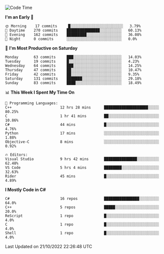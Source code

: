 <!--START_SECTION:waka-->
![Code Time](http://img.shields.io/badge/Code%20Time-870%20hrs%2057%20mins-blue)

**I'm an Early 🐤** 

```text
🌞 Morning    17 commits     █░░░░░░░░░░░░░░░░░░░░░░░░   3.79% 
🌆 Daytime    270 commits    ███████████████░░░░░░░░░░   60.13% 
🌃 Evening    162 commits    █████████░░░░░░░░░░░░░░░░   36.08% 
🌙 Night      0 commits      ░░░░░░░░░░░░░░░░░░░░░░░░░   0.0%

```
📅 **I'm Most Productive on Saturday** 

```text
Monday       63 commits     ███░░░░░░░░░░░░░░░░░░░░░░   14.03% 
Tuesday      19 commits     █░░░░░░░░░░░░░░░░░░░░░░░░   4.23% 
Wednesday    64 commits     ███░░░░░░░░░░░░░░░░░░░░░░   14.25% 
Thursday     47 commits     ██░░░░░░░░░░░░░░░░░░░░░░░   10.47% 
Friday       42 commits     ██░░░░░░░░░░░░░░░░░░░░░░░   9.35% 
Saturday     131 commits    ███████░░░░░░░░░░░░░░░░░░   29.18% 
Sunday       83 commits     ████░░░░░░░░░░░░░░░░░░░░░   18.49%

```


📊 **This Week I Spent My Time On** 

```text
💬 Programming Languages: 
C++                      12 hrs 28 mins      ████████████████████░░░░░   80.25% 
C                        1 hr 41 mins        ██░░░░░░░░░░░░░░░░░░░░░░░   10.86% 
C#                       44 mins             █░░░░░░░░░░░░░░░░░░░░░░░░   4.76% 
Python                   17 mins             ░░░░░░░░░░░░░░░░░░░░░░░░░   1.88% 
Objective-C              8 mins              ░░░░░░░░░░░░░░░░░░░░░░░░░   0.92%

🔥 Editors: 
Visual Studio            9 hrs 42 mins       ███████████████░░░░░░░░░░   62.48% 
VS Code                  5 hrs 4 mins        ████████░░░░░░░░░░░░░░░░░   32.63% 
Rider                    45 mins             █░░░░░░░░░░░░░░░░░░░░░░░░   4.89%

```

**I Mostly Code in C#** 

```text
C#                       16 repos            ████████████████░░░░░░░░░   64.0% 
C++                      5 repos             █████░░░░░░░░░░░░░░░░░░░░   20.0% 
ReScript                 1 repo              █░░░░░░░░░░░░░░░░░░░░░░░░   4.0% 
C                        1 repo              █░░░░░░░░░░░░░░░░░░░░░░░░   4.0% 
Shell                    1 repo              █░░░░░░░░░░░░░░░░░░░░░░░░   4.0%

```



 Last Updated on 21/10/2022 22:26:48 UTC
<!--END_SECTION:waka-->
